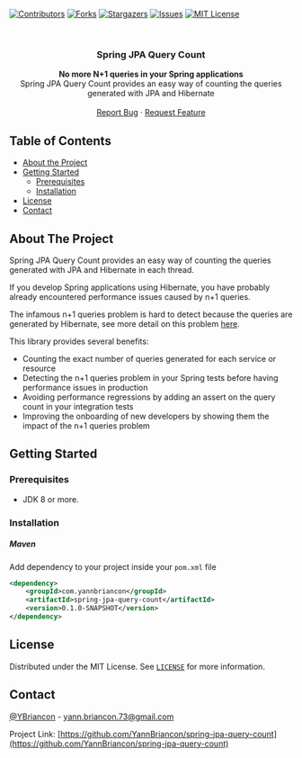 <!-- PROJECT SHIELDS -->
<!--
*** I'm using markdown "reference style" links for readability.
*** Reference links are enclosed in brackets [ ] instead of parentheses ( ).
*** See the bottom of this document for the declaration of the reference variables
*** for contributors-url, forks-url, etc. This is an optional, concise syntax you may use.
*** https://www.markdownguide.org/basic-syntax/#reference-style-links
-->
[![Contributors][contributors-shield]][contributors-url]
[![Forks][forks-shield]][forks-url]
[![Stargazers][stars-shield]][stars-url]
[![Issues][issues-shield]][issues-url]
[![MIT License][license-shield]][license-url]


<!-- PROJECT LOGO -->
<br />
<p align="center">

  <h3 align="center">Spring JPA Query Count</h3>

  <p align="center">
    <b>No more N+1 queries in your Spring applications</b>
    <br />
    Spring JPA Query Count provides an easy way of counting the queries generated with JPA and Hibernate
    <br />
    <br />
    <a href="https://github.com/YannBriancon/spring-jpa-query-count/issues">Report Bug</a>
    ·
    <a href="https://github.com/YannBriancon/spring-jpa-query-count/issues">Request Feature</a>
  </p>
</p>



<!-- TABLE OF CONTENTS -->
## Table of Contents

* [About the Project](#about-the-project)
* [Getting Started](#getting-started)
  * [Prerequisites](#prerequisites)
  * [Installation](#installation)
* [License](#license)
* [Contact](#contact)



<!-- ABOUT THE PROJECT -->
## About The Project
    
Spring JPA Query Count provides an easy way of counting the queries generated with JPA and Hibernate in each thread.

If you develop Spring applications using Hibernate, you have probably already encountered performance issues caused by n+1 queries.

The infamous n+1 queries problem is hard to detect because the queries are generated by Hibernate, see more detail on this problem [here](https://medium.com/@mansoor_ali/hibernate-n-1-queries-problem-8a926b69f618).

This library provides several benefits:

* Counting the exact number of queries generated for each service or resource
* Detecting the n+1 queries problem in your Spring tests before having performance issues in production
* Avoiding performance regressions by adding an assert on the query count in your integration tests
* Improving the onboarding of new developers by showing them the impact of the n+1 queries problem



<!-- GETTING STARTED -->
## Getting Started

### Prerequisites

* JDK 8 or more.  

### Installation
##### Maven

Add dependency to your project inside your `pom.xml` file
```xml
<dependency>
    <groupId>com.yannbriancon</groupId>
    <artifactId>spring-jpa-query-count</artifactId>
    <version>0.1.0-SNAPSHOT</version>
</dependency>
```


<!-- LICENSE -->
## License

Distributed under the MIT License. See [`LICENSE`][license-url] for more information.



<!-- CONTACT -->
## Contact

[@YBriancon](https://twitter.com/YBriancon) - yann.briancon.73@gmail.com

Project Link: [https://github.com/YannBriancon/spring-jpa-query-count](https://github.com/YannBriancon/spring-jpa-query-count)


<!-- MARKDOWN LINKS & IMAGES -->
<!-- https://www.markdownguide.org/basic-syntax/#reference-style-links -->
[contributors-shield]: https://img.shields.io/github/contributors/YannBriancon/spring-jpa-query-count.svg?style=flat-square
[contributors-url]: https://github.com/YannBriancon/spring-jpa-query-count/graphs/contributors
[forks-shield]: https://img.shields.io/github/forks/YannBriancon/spring-jpa-query-count.svg?style=flat-square
[forks-url]: https://github.com/YannBriancon/spring-jpa-query-count/network/members
[stars-shield]: https://img.shields.io/github/stars/YannBriancon/spring-jpa-query-count.svg?style=flat-square
[stars-url]: https://github.com/YannBriancon/spring-jpa-query-count/stargazers
[issues-shield]: https://img.shields.io/github/issues/YannBriancon/spring-jpa-query-count.svg?style=flat-square
[issues-url]: https://github.com/YannBriancon/spring-jpa-query-count/issues
[license-shield]: https://img.shields.io/github/license/YannBriancon/spring-jpa-query-count.svg?style=flat-square
[license-url]: https://github.com/YannBriancon/spring-jpa-query-count/blob/master/LICENSE
